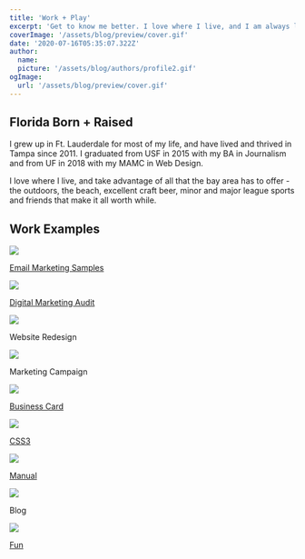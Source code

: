 ```yaml
---
title: 'Work + Play'
excerpt: 'Get to know me better. I love where I live, and I am always looking to share as much as I can about my life with the people around me.'
coverImage: '/assets/blog/preview/cover.gif'
date: '2020-07-16T05:35:07.322Z'
author:
  name:
  picture: '/assets/blog/authors/profile2.gif'
ogImage:
  url: '/assets/blog/preview/cover.gif'
---
```


## Florida Born + Raised

I grew up in Ft. Lauderdale for most of my life, and have lived and thrived in Tampa since 2011. I graduated from USF in 2015 with my BA in Journalism and from UF in 2018 with my MAMC in Web Design.

I love where I live, and take advantage of all that the bay area has to offer - the outdoors, the beach, excellent craft beer, minor and major league sports and friends that make it all worth while.

## Work Examples

<div class="bg-white rounded-lg overflow-hidden border border-gray-400 p-4 text-xs">

<div class="rounded flex items-center h-auto">
<div class="flex-1 text-gray-700 text-center px-4 py-2 m-2"><a href="http://www.ryanjblack.io/creative-email-examples.zip"><img class="m:auto" src="/assets/blog/preview/emailExamples.png" /><p>Email Marketing Samples</p></a></div>
<div class="flex-1 text-gray-700 text-center px-4 py-2 m-2"><a href="http://ryanjblack.io/TampaBayWatchFinalReport.pdf"><img class="m:auto" src="/assets/blog/preview/img1tbw.png" /><p>Digital Marketing Audit</p></a></div>
<div class="flex-1 text-gray-700 text-center px-4 py-2 m-2"><img class="m:auto" src="/assets/blog/preview/lolisthumb.png" /><p>Website Redesign</p></div>
</div>

<div class="flex items-center h-auto">
<div class="flex-1 text-gray-700 text-center px-4 py-2 m-2"><img class="m:auto" src="/assets/blog/preview/rectangle.png" /><p>Marketing Campaign</p></div>
<div class="flex-1 text-gray-700 text-center px-4 py-2 m-2"><a href="http://http://ryanjblack.io/hw4_black_ryan/"><img class="m:auto" src="/assets/blog/preview/giphy2.gif" /><p>Business Card</p></a></div>
<div class="flex-1 text-gray-700 text-center px-4 py-2 m-2"><a href="http://www.ryanjblack.io/p3_black_ryan/"><img class="m:auto" src="/assets/blog/preview/catfish.png" /><p>CSS3</p></a></div>
</div>

<div class="rounded flex items-center h-auto">
<div class="flex-1 text-gray-700 text-center px-4 py-2 m-2"><a href="http://www.ryanjblack.io/Model_1522_Operator's_Manual_(SAM-00701a-EN)(1).pdf"><img class="m:auto" src="/assets/blog/preview/imgucs.png" /><p>Manual</p></a></div>
<div class="flex-1 text-gray-700 text-center px-4 py-2 m-2"><img class="m:auto" src="/assets/blog/preview/lawnpartspro.jpg" /><p>Blog</p></div>
<div class="flex-1 text-gray-700 text-center px-4 py-2 m-2"><a href="http://ryanjblack.io/outtatime/"><img class="m:auto" src="/assets/blog/preview/cartoonlorean.png" /><p>Fun</p></a></div>
</div>

</div>
